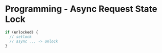 # Programming - Async Request State Lock
```js
if (unlocked) {
  // setlock
  // async ... -> unlock
}
```
